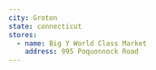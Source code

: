 ```yaml
---
city: Groton
state: connecticut
stores:
  - name: Big Y World Class Market
    address: 995 Poquonnock Road
---
```

